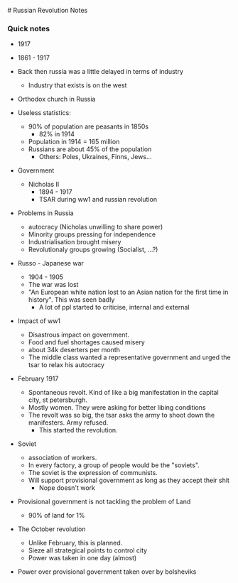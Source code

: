 # Russian Revolution Notes

### Quick notes

- 1917
- 1861 - 1917
- Back then russia was a little delayed in terms of industry
  - Industry that exists is on the west
- Orthodox church in Russia
- Useless statistics:
  - 90% of population are peasants in 1850s
    - 82% in 1914
  - Population in 1914 = 165 million
  - Russians are about 45% of the population
    - Others: Poles, Ukraines, Finns, Jews...
- Government
  - Nicholas II
    - 1894 - 1917
    - TSAR during ww1 and russian revolution
- Problems in Russia
  - autocracy (Nicholas unwilling to share power)
  - Minority groups pressing for independence
  - Industrialisation brought misery
  - Revolutionaly groups growing (Socialist, ...?)
- Russo - Japanese war
  - 1904 - 1905
  - The war was lost
  - "An European white nation lost to an Asian nation for the first time in history". This was seen badly
    - A lot of ppl started to criticise, internal and external
- Impact of ww1
  - Disastrous impact on government. 
  - Food and fuel shortages caused misery
  - about 34k deserters per month
  - The middle class wanted a representative government and urged the tsar to relax his autocracy

- February 1917 
  - Spontaneous revolt. Kind of like a big manifestation in the capital city, st petersburgh.
  - Mostly women. They were asking for better libing conditions
  - The revolt was so big, the tsar asks the army to shoot down the manifesters. Army refused.
    - This started the revolution.

- Soviet
  - association of workers.
  - In every factory, a group of people would be the "soviets".
  - The soviet is the expression of communists.
  - Will support provisional government as long as they accept their shit
    - Nope doesn't work

- Provisional government is not tackling the problem of Land
  - 90% of land for 1%

- The October revolution
  - Unlike February, this is planned.
  - Sieze all strategical points to control city
  - Power was taken in one day (almost)

- Power over provisional government taken over by bolsheviks

